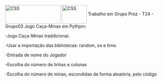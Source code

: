 
<img align="center" alt="CSS" height="60" width="180" src="https://essa.prozeducacao.com.br/img/logo-proz.png">
<img align="center" alt="CSS" height="60" width="80" src="https://www.svgrepo.com/show/452091/python.svg">
Trabalho em Grupo Proz - T24 - Grupo03
Jogo Caça-Minas em Pythjon:

-Jogo Caça-Minas traddicional.

-Usar a importação das bibliotecas: random, os e time.

-Entrada de nome do Jogador

-Escolha do número de linhas e colunas

-Escolha do número de minas, escondidas de forma aleatória, pelo código

